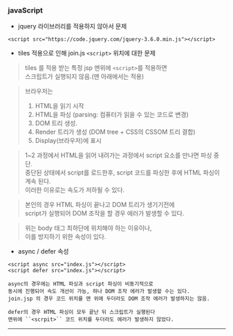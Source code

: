 ### javaScript
+ jquery 라이브러리를 적용하지 않아서 문제

``<script src="https://code.jquery.com/jquery-3.6.0.min.js"></script>``

+ tiles 적용으로 인해 join.js ``<script>`` 위치에 대한 문제
> tiles 를 적용 받는 특정 jsp 맨위에 ``<script>``를 적용하면  
> 스크립트가 실행되지 않음.(맨 아래에서는 적용)

> 브라우저는
> 1. HTML을 읽기 시작
> 2. HTML을 파싱 (parsing: 컴퓨터가 읽을 수 있는 코드로 변경)
> 3. DOM 트리 생성.
> 4. Render 트리가 생성 (DOM tree + CSS의 CSSOM 트리 결합)
> 5. Display(브라우저)에 표시

> 1~2 과정에서
> HTML을 읽어 내려가는 과정에서 script 요소를 만나면 파싱 중단.  
> 중단된 상태에서 script를 로드한후, script 코드를 파싱한 후에
> HTML 파싱이 계속 된다.  
> 이러한 이유로는 속도가 저하될 수 있다.

> 본인의 경우 HTML 파싱이 끝나고 DOM 트리가 생기기전에  
> script가 실행되어 DOM 조작을 할 경우 에러가 발생할 수 있다.

> 위는 body 태그 최하단에 위치해야 하는 이유이나,  
> 이를 방지하기 위한 속성이 있다.

+ async / defer 속성

``<script async src="index.js"></script>``  
``<script defer src="index.js"></script>``

`async의 경우에는 HTML 파싱과 script 파싱이 비동기적으로`  
`동시에 진행되어 속도 개선이 가능, 하나 DOM 조작 에러가 발생할 수는 있다.`  
`join.jsp 의 경우 코드 위치를 맨 위에 두더라도 DOM 조작 에러가 발생하지는 않음.`

`defer의 경우 HTML 파싱이 모두 끝난 뒤 스크립트가 실행된다`  
`맨위에 ``<scrpit>`` 코드 위치를 두더라도 에러가 발생하지 않았다.`
 
---
